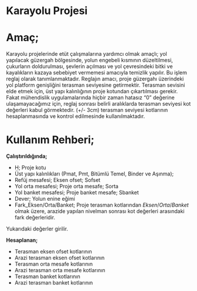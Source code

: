 # Karayolu Projesi

**Amaç;**
=========

Karayolu projelerinde etüt çalışmalarına yardımcı olmak amaçlı; yol yapılacak güzergah bölgesinde, yolun engebeli kısmının düzeltilmesi, çukurların doldurulması, şevlerin açılması ve yol çevresindeki bitki ve kayalıkların kazaya sebebiyet vermemesi amacıyla temizlik yapılır. Bu işlem reglaj olarak tanımlanmaktadır. Reglajın amacı, proje güzergahı üzerindeki yol platform genişliğini terasman seviyesine getirmektir. Terasman sevisini elde etmek için, üst yapı kalınlığının proje kotundan çıkartılması gerekir. Fakat mühendislik uygulamalarında hiçbir zaman hatasız “0” değerine ulaşamayacağımız için, reglaj sonrası belirli aralıklarda terasman seviyesi kot değerleri kabul görmektedir. (+/- 3cm) terasman  seviyesi kotlarının hesaplanmasında ve kontrol edilmesinde kullanılmaktadır.

**Kullanım Rehberi;**
=====================

**Çalıştırıldığında;**

+ H; Proje kotu
+ Üst yapı kalınlıkları (Pmat, Pmt, Bitümlü Temel, Binder ve Aşınma);
+ Refüj mesafesi; Eksen ofset; Sofset
+ Yol orta mesafesi; Proje orta mesafe; Sorta
+ Yol banket mesafesi; Proje banket mesafe; Sbanket
+ Dever; Yolun enine eğimi
+ Fark_Eksen/Orta/Banket; Proje terasman kotlarından *Eksen*/*Orta*/*Banket* olmak üzere, arazide yapılan nivelman sonrası kot değerleri arasındaki fark değerleridir.

Yukarıdaki değerler girilir.

**Hesaplanan;**

+ Terasman eksen ofset kotlarının
+ Arazi terasman eksen ofset kotlarının
+ Terasman orta mesafe kotlarının
+ Arazi terasman orta mesafe kotlarının
+ Terasman banket kotlarının
+ Arazi terasman banket kotlarının
